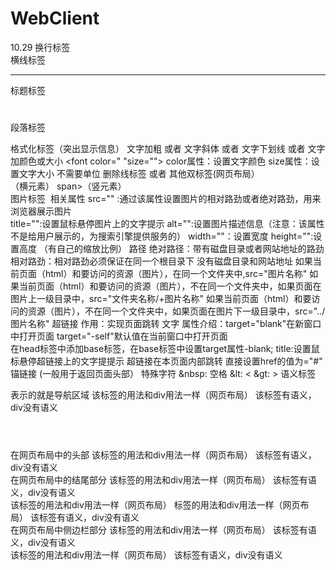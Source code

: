 # WebClient
10.29
换行标签<br/>
横线标签<hr></hr>
标题标签<h1></h1>
段落标签 <p> </p>
格式化标签（突出显示信息）
文字加粗 <strong></strong>或者<b></b>
文字斜体 <em></em>或者<i></i>
文字下划线 <ins></ins> 或者<u></u>
文字加颜色或大小 <font color=" "size=""></font>  color属性：设置文字颜色 size属性：设置文字大小 不需要单位
删除线标签  <del></del>或者<s></s>
其他双标签(网页布局）  <div></div>（横元素）  span></span>（竖元素）   
图片标签 <img> 相关属性  src="" :通过该属性设置图片的相对路劲或者绝对路劲，用来浏览器展示图片  
                       title="":设置鼠标悬停图片上的文字提示
                       alt="":设置图片描述信息（注意：该属性不是给用户展示的，为搜索引擎提供服务的）
                       width=""：设置宽度 height="":设置高度 （有自己的缩放比例）
 路径 
     绝对路径：带有磁盘目录或者网站地址的路劲   
     相对路劲：相对路劲必须保证在同一个根目录下  没有磁盘目录和网站地址
        如果当前页面（html）和要访问的资源（图片），在同一个文件夹中,src="图片名称"
        如果当前页面（html）和要访问的资源（图片），不在同一个文件夹中，如果页面在图片上一级目录中，src="文件夹名称/+图片名称"
        如果当前页面（html）和要访问的资源（图片），不在同一个文件夹中，如果页面在图片下一级目录中，src="../图片名称"
超链接
     作用：实现页面跳转 <a herf="目标页面的路径">文字</a> 
     属性介绍：target="blank"在新窗口中打开页面 
              target="-self"默认值在当前窗口中打开页面  
      在head标签中添加base标签，在base标签中设置target属性-blank;
      title:设置鼠标悬停超链接上的文字提提示
超链接在本页面内部跳转
      直接设置href的值为="#"
      锚链接 <a href="id属性值"></a>(一般用于返回页面头部）
特殊字符
     &nbsp: 空格
     &lt: <
     &gt: >
语义标签
<nav></nav> 表示的就是导航区域  该标签的用法和div用法一样（网页布局） 该标签有语义，div没有语义
<header></header> 在网页布局中的头部  该标签的用法和div用法一样（网页布局） 该标签有语义，div没有语义
<footer></footer>在网页布局中的结尾部分  该标签的用法和div用法一样（网页布局） 该标签有语义，div没有语义
<article></article> 该标签的用法和div用法一样（网页布局） 标签的用法和div用法一样（网页布局） 该标签有语义，div没有语义
<aside></adise> 在网页布局中侧边栏部分 该标签的用法和div用法一样（网页布局） 该标签有语义，div没有语义
<section></section> 该标签的用法和div用法一样（网页布局） 该标签有语义，div没有语义

     
                     
     
                 
 
